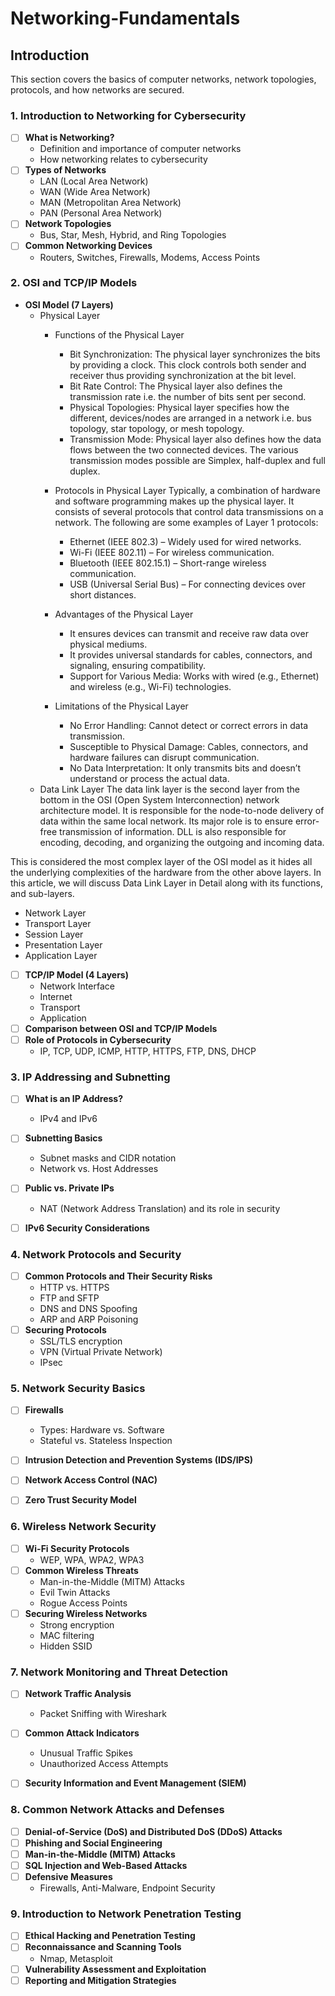 # Networking-Fundamentals

## Introduction
This section covers the basics of computer networks, network topologies, protocols, and how networks are secured.

### **1. Introduction to Networking for Cybersecurity**
- [ ] **What is Networking?**  
  - Definition and importance of computer networks  
  - How networking relates to cybersecurity  
- [ ] **Types of Networks**  
  - LAN (Local Area Network)  
  - WAN (Wide Area Network)  
  - MAN (Metropolitan Area Network)  
  - PAN (Personal Area Network)  
- [ ] **Network Topologies**  
  - Bus, Star, Mesh, Hybrid, and Ring Topologies  
- [ ] **Common Networking Devices**  
  - Routers, Switches, Firewalls, Modems, Access Points  


### **2. OSI and TCP/IP Models**
- **OSI Model (7 Layers)**  
  - Physical Layer
      - Functions of the Physical Layer
        - Bit Synchronization: The physical layer synchronizes the bits by providing a clock. This clock controls both sender and receiver thus providing synchronization at the bit level.
        - Bit Rate Control: The Physical layer also defines the transmission rate i.e. the number of bits sent per second.
        - Physical Topologies: Physical layer specifies how the different, devices/nodes are arranged in a network i.e. bus topology, star topology, or mesh topology.
        - Transmission Mode: Physical layer also defines how the data flows between the two connected devices. The various transmission modes possible are Simplex, half-duplex and full duplex.
      - Protocols in Physical Layer
Typically, a combination of hardware and software programming makes up the physical layer. It consists of several protocols that control data transmissions on a network. The following are some examples of Layer 1 protocols:

        - Ethernet (IEEE 802.3) – Widely used for wired networks.
        - Wi-Fi (IEEE 802.11) – For wireless communication.
        - Bluetooth (IEEE 802.15.1) – Short-range wireless communication.
        - USB (Universal Serial Bus) – For connecting devices over short distances.

    - Advantages of the Physical Layer
      - It ensures devices can transmit and receive raw data over physical mediums.
      - It provides universal standards for cables, connectors, and signaling, ensuring compatibility.
      - Support for Various Media: Works with wired (e.g., Ethernet) and wireless (e.g., Wi-Fi) technologies.
    - Limitations of the Physical Layer
      - No Error Handling: Cannot detect or correct errors in data transmission.
      - Susceptible to Physical Damage: Cables, connectors, and hardware failures can disrupt communication.
      - No Data Interpretation: It only transmits bits and doesn’t understand or process the actual data.
  - Data Link Layer
    The data link layer is the second layer from the bottom in the OSI (Open System Interconnection) network architecture model. It is responsible for the node-to-node delivery of data within the same local network. Its major role is to ensure error-free transmission of information. DLL is also responsible for encoding, decoding, and organizing the outgoing and incoming data.

This is considered the most complex layer of the OSI model as it hides all the underlying complexities of the hardware from the other above layers. In this article, we will discuss Data Link Layer in Detail along with its functions, and sub-layers.
  - Network Layer  
  - Transport Layer  
  - Session Layer  
  - Presentation Layer  
  - Application Layer  
- [ ] **TCP/IP Model (4 Layers)**  
  - Network Interface  
  - Internet  
  - Transport  
  - Application  
- [ ] **Comparison between OSI and TCP/IP Models**  
- [ ] **Role of Protocols in Cybersecurity**  
  - IP, TCP, UDP, ICMP, HTTP, HTTPS, FTP, DNS, DHCP  


### **3. IP Addressing and Subnetting**
- [ ] **What is an IP Address?**  
  - IPv4 and IPv6  
- [ ] **Subnetting Basics**  
  - Subnet masks and CIDR notation  
  - Network vs. Host Addresses  
- [ ] **Public vs. Private IPs**  
  - NAT (Network Address Translation) and its role in security  
- [ ] **IPv6 Security Considerations**  


### **4. Network Protocols and Security**
- [ ] **Common Protocols and Their Security Risks**  
  - HTTP vs. HTTPS  
  - FTP and SFTP  
  - DNS and DNS Spoofing  
  - ARP and ARP Poisoning  
- [ ] **Securing Protocols**  
  - SSL/TLS encryption  
  - VPN (Virtual Private Network)  
  - IPsec  


### **5. Network Security Basics**
- [ ] **Firewalls**  
  - Types: Hardware vs. Software  
  - Stateful vs. Stateless Inspection  
- [ ] **Intrusion Detection and Prevention Systems (IDS/IPS)**  
- [ ] **Network Access Control (NAC)**  
- [ ] **Zero Trust Security Model**  


### **6. Wireless Network Security**
- [ ] **Wi-Fi Security Protocols**  
  - WEP, WPA, WPA2, WPA3  
- [ ] **Common Wireless Threats**  
  - Man-in-the-Middle (MITM) Attacks  
  - Evil Twin Attacks  
  - Rogue Access Points  
- [ ] **Securing Wireless Networks**  
  - Strong encryption  
  - MAC filtering  
  - Hidden SSID  


### **7. Network Monitoring and Threat Detection**
- [ ] **Network Traffic Analysis**  
  - Packet Sniffing with Wireshark  
- [ ] **Common Attack Indicators**  
  - Unusual Traffic Spikes  
  - Unauthorized Access Attempts  
- [ ] **Security Information and Event Management (SIEM)**  


### **8. Common Network Attacks and Defenses**
- [ ] **Denial-of-Service (DoS) and Distributed DoS (DDoS) Attacks**  
- [ ] **Phishing and Social Engineering**  
- [ ] **Man-in-the-Middle (MITM) Attacks**  
- [ ] **SQL Injection and Web-Based Attacks**  
- [ ] **Defensive Measures**  
  - Firewalls, Anti-Malware, Endpoint Security  


### **9. Introduction to Network Penetration Testing**
- [ ] **Ethical Hacking and Penetration Testing**  
- [ ] **Reconnaissance and Scanning Tools**  
  - Nmap, Metasploit  
- [ ] **Vulnerability Assessment and Exploitation**  
- [ ] **Reporting and Mitigation Strategies**  
